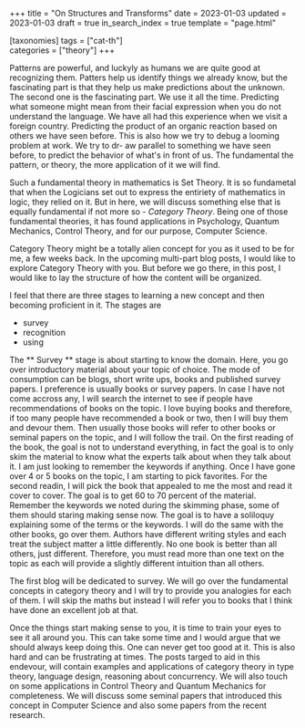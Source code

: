 +++
title = "On Structures and Transforms"
date = 2023-01-03
updated = 2023-01-03
draft = true
in_search_index = true
template = "page.html"

[taxonomies]
  tags = ["cat-th"]    
  categories = ["theory"]
+++

Patterns are powerful, and luckyly as humans we are quite good at recognizing them. Patters help us
identify things we already know, but the fascinating part is that they help us make predictions about
the unknown. The second one is the fascinating part. We use it all the time. Predicting what someone
might mean from their facial expression when you do not understand the language. We have all had this
experience when we visit a foreign country. Predicting the product of an organic reaction based on
others we have seen before. This is also how we try to debug a looming problem at work. We try to dr-
aw parallel to something we have seen before, to predict the behavior of what's in front of us. The
fundamental the pattern, or theory, the more application of it we will find.

Such a fundamental theory in mathematics is Set Theory. It is so fundametal that when the Logicians
set out to express the entiriety of mathematics in logic, they relied on it. But in here, we will
discuss something else that is equally fundamental if not more so - *Category Theory*. Being one of
those fundamental theories, it has found applications in Psychology, Quantum Mechanics, Control
Theory, and for our purpose, Computer Science.

Category Theory might be a totally alien concept for you as it used to be for me, a few weeks back.
In the upcoming multi-part blog posts, I would like to explore Category Theory with you. But before
we go there, in this post, I would like to lay the structure of how the content will be organized.

I feel that there are three stages to learning a new concept and then becoming proficient in it. The
stages are
- survey
- recognition
- using

The ** Survey ** stage is about starting to know the domain. Here, you go over introductory material
about your topic of choice. The mode of consumption can be blogs, short write ups, books and published
survey papers. I preference is usually books or survey papers. In case I have not come accross any,
I will search the internet to see if people have recommendations of books on the topic. I love buying
books and therefore, if too many people have recommended a book or two, then I will buy them and devour
them. Then usually those books will refer to other books or seminal papers on the topic, and I will
follow the trail. On the first reading of the book, the goal is not to understand everything, in fact
the goal is to only skim the material to know what the experts talk about when they talk about it.
I am just looking to remember the keywords if anything. Once I have gone over 4 or 5 books on the topic,
I am starting to pick favorites. For the second readin, I will pick the book that appealed to me the
most and read it cover to cover. The goal is to get 60 to 70 percent of the material. Remember the 
keywords we noted during the skimming phase, some of them should staring making sense now. The goal
is to have a soliloquy explaining some of the terms or the keywords. I will do the same with the
other books, go over them. Authors have different writing styles and each treat the subject matter
a little differently. No one book is better than all others, just different. Therefore, you must read
more than one text on the topic as each will provide a slightly different intuition than all others.

The first blog will be dedicated to survey. We will go over the fundamental concepts in category theory
and I will try to provide you analogies for each of them. I will skip the maths but instead I will refer
you to books that I think have done an excellent job at that.

Once the things start making sense to you, it is time to train your eyes to see it all around you.
This can take some time and I would argue that we should always keep doing this. One can never get
too good at it. This is also hard and can be frustrating at times. The posts targed to aid in this
endevour, will contain examples and applications of category theory in type theory, language design,
reasoning about concurrency. We will also touch on some applications in Control Theory and Quantum
Mechanics for completeness. We will discuss some seminal papers that introduced this concept in 
Computer Science and also some papers from the recent research.





